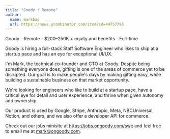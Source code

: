 ```yaml
---
title: "Goody : Remote"
author:
  name: markbao
  url: https://news.ycombinator.com/item?id=44757796
---
```


<JobNavigation />

Goody - Remote - $200–250K + equity and benefits - Full-time

Goody is hiring a full-stack Staff Software Engineer who likes to ship at a startup pace and has an eye for exceptional UI&#x2F;UX.

I&#x27;m Mark, the technical co-founder and CTO at Goody. Despite being something everyone does, gifting is one of the areas of commerce yet to be disrupted. Our goal is to make people&#x27;s days by making gifting easy, while building a sustainable business on that market opportunity.

We&#x27;re looking for engineers who like to build at a startup pace, have a critical eye for detail and user experience, and thrive when given autonomy and ownership.

Our product is used by Google, Stripe, Anthropic, Meta, NBCUniversal, Notion, and others, and we also offer a developer API for commerce.

Check out our jobs minisite at <a href="https:&#x2F;&#x2F;jobs.ongoody.com&#x2F;swe" rel="nofollow">https:&#x2F;&#x2F;jobs.ongoody.com&#x2F;swe</a> and feel free to email me at mark@ongoody.com.
<JobApplication />
